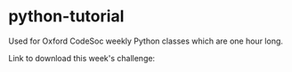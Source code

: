 # python-tutorial
Used for Oxford CodeSoc weekly Python classes which are one hour long.

Link to download this week's challenge:
